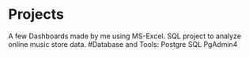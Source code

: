 # Projects
A few Dashboards made by me using MS-Excel.
SQL project to analyze online music store data.
#Database and Tools:
Postgre SQL
PgAdmin4
